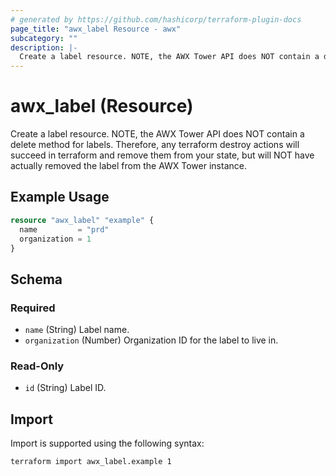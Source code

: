 ```yaml
---
# generated by https://github.com/hashicorp/terraform-plugin-docs
page_title: "awx_label Resource - awx"
subcategory: ""
description: |-
  Create a label resource. NOTE, the AWX Tower API does NOT contain a delete method for labels. Therefore, any terraform destroy actions will succeed in terraform and remove them from your state, but will NOT have actually removed the label from the AWX Tower instance.
---
```


# awx_label (Resource)

Create a label resource. NOTE, the AWX Tower API does NOT contain a delete method for labels. Therefore, any terraform destroy actions will succeed in terraform and remove them from your state, but will NOT have actually removed the label from the AWX Tower instance.

## Example Usage

```terraform
resource "awx_label" "example" {
  name         = "prd"
  organization = 1
}
```

<!-- schema generated by tfplugindocs -->
## Schema

### Required

- `name` (String) Label name.
- `organization` (Number) Organization ID for the label to live in.

### Read-Only

- `id` (String) Label ID.

## Import

Import is supported using the following syntax:

```shell
terraform import awx_label.example 1
```
